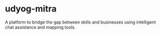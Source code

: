# udyog-mitra
A platform to bridge the gap between skills and businesses using intelligent chat assistance and mapping tools.
